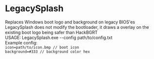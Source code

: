 # LegacySplash
Replaces Windows boot logo and background on legacy BIOS'es <Br>
LegacySplash does not modify the bootloader, it draws a overlay on the existing boot logo being safer than HackBGRT <br>
USAGE: LegacySplash.exe --config path/to/config.txt <br>
Example config: <br>
```icon=path/to/icon.bmp // boot icon``` <br>
```background=#333 // background color hex``` <br>
